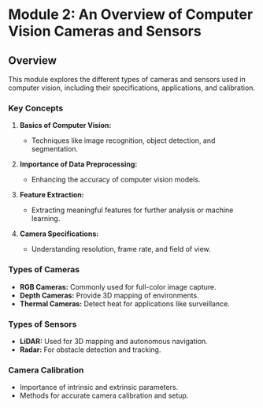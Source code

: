 # Module 2: An Overview of Computer Vision Cameras and Sensors

## Overview

This module explores the different types of cameras and sensors used in computer vision, including their specifications, applications, and calibration.

### Key Concepts

1. **Basics of Computer Vision:**
   - Techniques like image recognition, object detection, and segmentation.
   
2. **Importance of Data Preprocessing:**
   - Enhancing the accuracy of computer vision models.

3. **Feature Extraction:**
   - Extracting meaningful features for further analysis or machine learning.

4. **Camera Specifications:**
   - Understanding resolution, frame rate, and field of view.

### Types of Cameras

- **RGB Cameras:** Commonly used for full-color image capture.
- **Depth Cameras:** Provide 3D mapping of environments.
- **Thermal Cameras:** Detect heat for applications like surveillance.

### Types of Sensors

- **LiDAR:** Used for 3D mapping and autonomous navigation.
- **Radar:** For obstacle detection and tracking.

### Camera Calibration

- Importance of intrinsic and extrinsic parameters.
- Methods for accurate camera calibration and setup.


